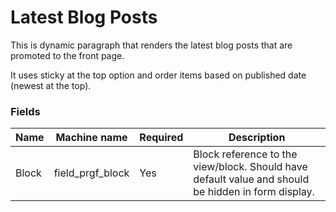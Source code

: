 # Latest Blog Posts

This is dynamic paragraph that renders the latest blog posts that are promoted to the front page.

It uses sticky at the top option and order items based on published date (newest at the top).

### Fields

| Name  | Machine name | Required | Description |
| ------------- | ------------- | ------------- | ------------- |
| Block | field\_prgf_block | Yes | Block reference to the view/block. Should have default value and should be hidden in form display. |
